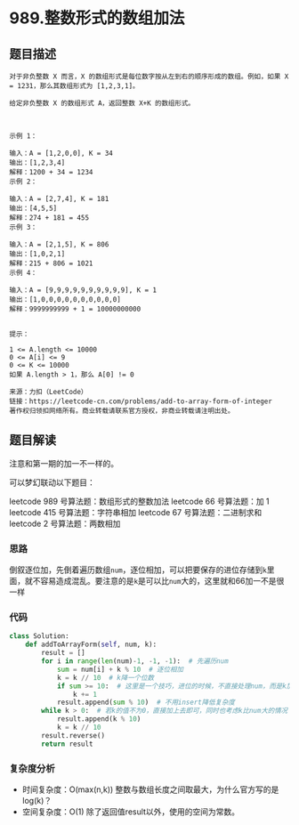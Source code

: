 # 989.整数形式的数组加法

## 题目描述

~~~typora
对于非负整数 X 而言，X 的数组形式是每位数字按从左到右的顺序形成的数组。例如，如果 X = 1231，那么其数组形式为 [1,2,3,1]。

给定非负整数 X 的数组形式 A，返回整数 X+K 的数组形式。

 

示例 1：

输入：A = [1,2,0,0], K = 34
输出：[1,2,3,4]
解释：1200 + 34 = 1234
示例 2：

输入：A = [2,7,4], K = 181
输出：[4,5,5]
解释：274 + 181 = 455
示例 3：

输入：A = [2,1,5], K = 806
输出：[1,0,2,1]
解释：215 + 806 = 1021
示例 4：

输入：A = [9,9,9,9,9,9,9,9,9,9], K = 1
输出：[1,0,0,0,0,0,0,0,0,0,0]
解释：9999999999 + 1 = 10000000000
 

提示：

1 <= A.length <= 10000
0 <= A[i] <= 9
0 <= K <= 10000
如果 A.length > 1，那么 A[0] != 0

来源：力扣（LeetCode）
链接：https://leetcode-cn.com/problems/add-to-array-form-of-integer
著作权归领扣网络所有。商业转载请联系官方授权，非商业转载请注明出处。
~~~

## 题目解读

注意和第一期的加一不一样的。



可以梦幻联动以下题目：

leetcode 989 号算法题：数组形式的整数加法
leetcode 66 号算法题：加 1
leetcode 415 号算法题：字符串相加
leetcode 67 号算法题：二进制求和
leetcode 2 号算法题：两数相加

### 思路

倒叙逐位加，先倒着遍历数组`num`，逐位相加，可以把要保存的进位存储到`k`里面，就不容易造成混乱。要注意的是`k`是可以比`num`大的，这里就和66加一不是很一样

### 代码

~~~python
class Solution:
    def addToArrayForm(self, num, k):
        result = []
        for i in range(len(num)-1, -1, -1):  # 先遍历num
            sum = num[i] + k % 10  # 逐位相加
            k = k // 10  # k降一个位数
            if sum >= 10:  # 这里是一个技巧，进位的时候，不直接处理num，而是k加一
                k += 1
            result.append(sum % 10)  # 不用insert降低复杂度
        while k > 0:  # 若k的值不为0，直接加上去即可，同时也考虑k比num大的情况
            result.append(k % 10)
            k = k // 10
        result.reverse()
        return result
~~~

### 复杂度分析

- 时间复杂度：O(max(n,k)) 整数与数组长度之间取最大，为什么官方写的是log(k)？
- 空间复杂度：O(1) 除了返回值result以外，使用的空间为常数。


